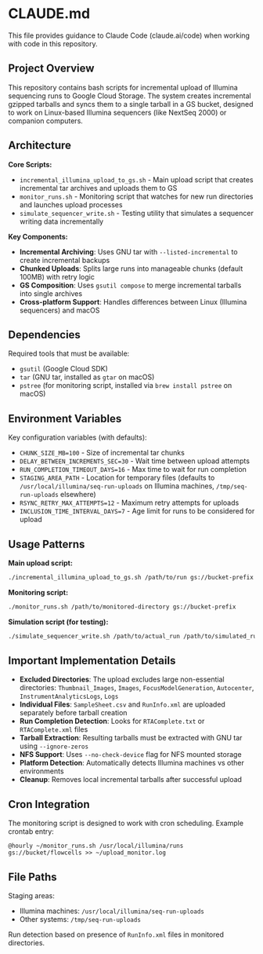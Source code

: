 # CLAUDE.md

This file provides guidance to Claude Code (claude.ai/code) when working with code in this repository.

## Project Overview

This repository contains bash scripts for incremental upload of Illumina sequencing runs to Google Cloud Storage. The system creates incremental gzipped tarballs and syncs them to a single tarball in a GS bucket, designed to work on Linux-based Illumina sequencers (like NextSeq 2000) or companion computers.

## Architecture

**Core Scripts:**
- `incremental_illumina_upload_to_gs.sh` - Main upload script that creates incremental tar archives and uploads them to GS
- `monitor_runs.sh` - Monitoring script that watches for new run directories and launches upload processes
- `simulate_sequencer_write.sh` - Testing utility that simulates a sequencer writing data incrementally

**Key Components:**
- **Incremental Archiving**: Uses GNU tar with `--listed-incremental` to create incremental backups
- **Chunked Uploads**: Splits large runs into manageable chunks (default 100MB) with retry logic
- **GS Composition**: Uses `gsutil compose` to merge incremental tarballs into single archives
- **Cross-platform Support**: Handles differences between Linux (Illumina sequencers) and macOS

## Dependencies

Required tools that must be available:
- `gsutil` (Google Cloud SDK)
- `tar` (GNU tar, installed as `gtar` on macOS)
- `pstree` (for monitoring script, installed via `brew install pstree` on macOS)

## Environment Variables

Key configuration variables (with defaults):
- `CHUNK_SIZE_MB=100` - Size of incremental tar chunks
- `DELAY_BETWEEN_INCREMENTS_SEC=30` - Wait time between upload attempts
- `RUN_COMPLETION_TIMEOUT_DAYS=16` - Max time to wait for run completion
- `STAGING_AREA_PATH` - Location for temporary files (defaults to `/usr/local/illumina/seq-run-uploads` on Illumina machines, `/tmp/seq-run-uploads` elsewhere)
- `RSYNC_RETRY_MAX_ATTEMPTS=12` - Maximum retry attempts for uploads
- `INCLUSION_TIME_INTERVAL_DAYS=7` - Age limit for runs to be considered for upload

## Usage Patterns

**Main upload script:**
```bash
./incremental_illumina_upload_to_gs.sh /path/to/run gs://bucket-prefix
```

**Monitoring script:**
```bash
./monitor_runs.sh /path/to/monitored-directory gs://bucket-prefix
```

**Simulation script (for testing):**
```bash
./simulate_sequencer_write.sh /path/to/actual_run /path/to/simulated_run
```

## Important Implementation Details

- **Excluded Directories**: The upload excludes large non-essential directories: `Thumbnail_Images`, `Images`, `FocusModelGeneration`, `Autocenter`, `InstrumentAnalyticsLogs`, `Logs`
- **Individual Files**: `SampleSheet.csv` and `RunInfo.xml` are uploaded separately before tarball creation
- **Run Completion Detection**: Looks for `RTAComplete.txt` or `RTAComplete.xml` files
- **Tarball Extraction**: Resulting tarballs must be extracted with GNU tar using `--ignore-zeros`
- **NFS Support**: Uses `--no-check-device` flag for NFS mounted storage
- **Platform Detection**: Automatically detects Illumina machines vs other environments
- **Cleanup**: Removes local incremental tarballs after successful upload

## Cron Integration

The monitoring script is designed to work with cron scheduling. Example crontab entry:
```
@hourly ~/monitor_runs.sh /usr/local/illumina/runs gs://bucket/flowcells >> ~/upload_monitor.log
```

## File Paths

Staging areas:
- Illumina machines: `/usr/local/illumina/seq-run-uploads`
- Other systems: `/tmp/seq-run-uploads`

Run detection based on presence of `RunInfo.xml` files in monitored directories.